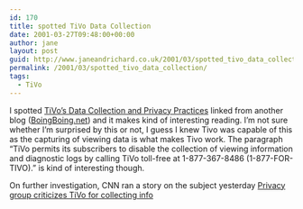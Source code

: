 ```yaml
---
id: 170
title: spotted TiVo Data Collection
date: 2001-03-27T09:48:00+00:00
author: jane
layout: post
guid: http://www.janeandrichard.co.uk/2001/03/spotted_tivo_data_collection
permalink: /2001/03/spotted_tivo_data_collection/
tags:
  - TiVo
---
```

I spotted [TiVo&#8217;s Data Collection and Privacy Practices](http://www.privacyfoundation.org/privacywatch/report.asp?id=62&action=0) linked from another blog ([BoingBoing.net](http://boingboing.net)) and it makes kind of interesting reading. I&#8217;m not sure whether I&#8217;m surprised by this or not, I guess I knew Tivo was capable of this as the capturing of viewing data is what makes Tivo work. The paragraph &#8220;TiVo permits its subscribers to disable the collection of viewing information and diagnostic logs by calling TiVo toll-free at 1-877-367-8486 (1-877-FOR-TIVO).&#8221; is kind of interesting though.

On further investigation, CNN ran a story on the subject yesterday [Privacy group criticizes TiVo for collecting info](http://www.cnn.com/2001/TECH/industry/03/26/tv.privacy.ap/index.html)